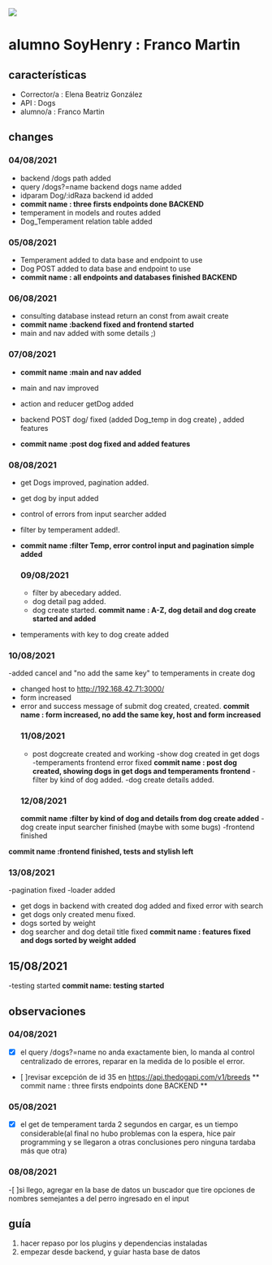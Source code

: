 <p align='left'>
    <img src='https://static.wixstatic.com/media/85087f_0d84cbeaeb824fca8f7ff18d7c9eaafd~mv2.png/v1/fill/w_160,h_30,al_c,q_85,usm_0.66_1.00_0.01/Logo_completo_Color_1PNG.webp' </img>
</p>

# alumno SoyHenry : Franco Martin 

##  características

- Corrector/a : Elena Beatriz González
- API : Dogs
- alumno/a : Franco Martin 

## changes 
  ### 04/08/2021
 
  - backend /dogs path added 
   - query /dogs?=name backend dogs name added
   - idparam Dog/:idRaza backend id added
   - **commit name : three firsts endpoints done BACKEND** 
  - temperament in models and routes added
   - Dog_Temperament relation table added 

   ### 05/08/2021
-  Temperament added to data base and endpoint to use
-  Dog POST  added to data base and endpoint to use
  - **commit name : all endpoints and databases finished BACKEND** 
  ### 06/08/2021
  - consulting database instead return an const from await create
- **commit name :backend fixed and frontend started**
 - main and nav added with some details ;)
  ### 07/08/2021

 - **commit name :main and nav added**

  - main and nav improved
  - action and reducer getDog added
  - backend POST dog/ fixed (added Dog_temp in dog create) , added features 

  - **commit name :post dog fixed and added features**

  ### 08/08/2021
  - get Dogs improved, pagination added.
  - get dog by input added
  - control of errors from input searcher added
  - filter by temperament added!.
- **commit name :filter Temp, error control input and pagination simple added**
  ### 09/08/2021
  - filter by abecedary added.
  - dog detail pag added.
  - dog create started.
**commit name : A-Z, dog detail and dog create started and added**

- temperaments with key to dog create added
 ### 10/08/2021
 -added cancel and "no add the same key" to temperaments in create dog
- changed host to http://192.168.42.71:3000/
- form increased
- error and success message of submit dog created, created.
**commit name : form increased, no add the same key, host and form increased**
  ### 11/08/2021
  - post dogcreate created and working
  -show dog created in get dogs
  -temperaments frontend error fixed
  **commit name : post dog created, showing dogs in get dogs and temperaments frontend** 
  -filter by kind of dog added.
  -dog create details added.
  ### 12/08/2021
  **commit name :filter by kind of dog and details from dog create added**
  -dog create input searcher finished (maybe with some bugs)
  -frontend finished
  
**commit name :frontend finished, tests and stylish left**
  ### 13/08/2021
  -pagination fixed
  -loader added
  - get dogs in backend with created dog added and fixed error with search
  - get dogs only created menu fixed.
  - dogs sorted by weight 
  - dog searcher and dog detail title fixed 
  **commit name : features fixed and dogs sorted by weight added** 
  ## 15/08/2021
  -testing started
  **commit name: testing started**
## observaciones 
 ### 04/08/2021
    
  - [x] el query /dogs?=name no anda exactamente bien, lo manda al control centralizado de errores,
    reparar en la medida de lo posible el error. 
  - [ ]revisar excepción de id 35 en https://api.thedogapi.com/v1/breeds
      ** commit name : three firsts endpoints done BACKEND  ** 
  ### 05/08/2021
  - [x] el get de temperament tarda 2 segundos en cargar, es un tiempo considerable(al final no
  hubo problemas con la espera, hice pair programming y se llegaron a otras conclusiones pero ninguna
  tardaba más que otra)

 
   ### 08/08/2021
   -[ ]si llego, agregar en la base de datos un buscador que tire opciones de nombres semejantes a del 
   perro ingresado en el input
## guía
 1. hacer repaso por los plugins y dependencias instaladas
 2. empezar desde backend, y guiar hasta base de datos 